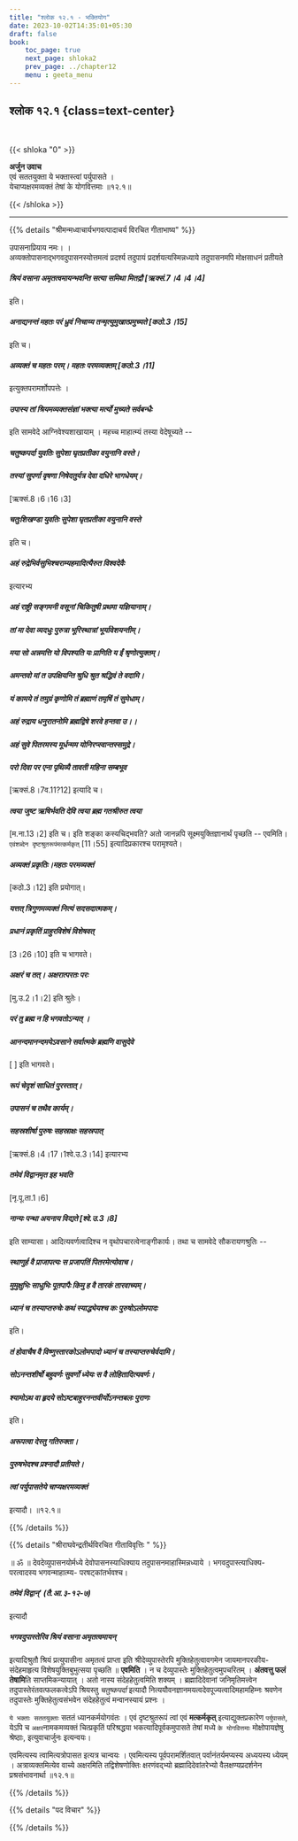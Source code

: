 ```yaml
---
title: "श्लोक १२.१ - भक्तियोग"
date: 2023-10-02T14:35:01+05:30
draft: false
book:
    toc_page: true
    next_page: shloka2
    prev_page: ../chapter12
    menu : geeta_menu
---
```




## श्लोक १२.१ {class=text-center}

<br/>

{{< shloka  "0"  >}}

**अर्जुन उवाच**  
एवं सततयुक्ता ये भक्तास्त्वां पर्युपासते ।  
येचाप्यक्षरमव्यक्तं तेषां के योगवित्तमाः ॥१२.१॥  

{{< /shloka >}}

---


{{% details "श्रीमन्मध्वाचार्यभगवत्पादाचर्य विरचित  गीताभाष्य" %}}

उपासनाप्रियाय नमः। ।   
अव्यक्तोपासनाद्भगवदुपासनस्योत्तमत्वं प्रदर्श्य तदुपायं प्रदर्शयत्यस्मिन्नध्याये 
तदुपासनमपि मोक्षसाधनं प्रतीयते  
##### श्रियं वसाना अमृतत्वमायन्भवन्ति सत्या समिथा मितद्रौ [ऋक्सं.7।4।4।4] 
इति।   
##### अनाद्यनन्तं महतः परं ध्रुवं निचाय्य तन्मृत्युमुखात्प्रमुच्यते [कठो.3।15] 
इति च।   
##### अव्यक्तं च महतः परम्। महतः परमव्यक्तम् [कठो.3।11] 
इत्युक्तपरामर्शोपपत्तेः । 
##### उपास्य तां श्रियमव्यक्तसंज्ञां भक्त्या मर्त्यो मुच्यते सर्वबन्धैः 
इति सामवेदे आग्निवेश्यशाखायाम् । महच्च माहात्म्यं तस्या वेदेषूच्यते -- 
##### चतुष्कपर्दा युवतिः सुपेशा घृतप्रतीका वयुनानि वस्ते।  
##### तस्यां सुपर्णा वृषणा निषेदतुर्यत्र देवा दधिरे भागधेयम्। 
[ऋक्सं.8।6।16।3] 
##### चतुःशिखण्डा युवतिः सुपेशा घृतप्रतीका वयुनानि वस्ते   
इति च। 
##### अहं रुद्रेभिर्वसुभिश्चराम्यहमादित्यैरुत विश्वदेवैः 
इत्यारभ्य 
##### अहं राष्ट्री सङ्गमनी वसूनां चिकितुषी प्रथमा यज्ञियानाम्। 
##### तां मा देवा व्यदधुः पुरुत्रा भूरिस्थात्रां भूर्यावेशयन्तीम्। 
##### मया सो अन्नमत्ति यो विपश्यति यः प्राणिति य ईं श्रृणोत्युक्तम्। 
##### अमन्तवो मां त उपक्षियन्ति श्रुधि श्रुत श्रद्धिवं ते वदामि। 
##### यं कामये तं तमुग्रं कृणोमि तं ब्रह्माणं तमृषिं तं सुमेधाम्। 
##### अहं रुद्राय धनुरातनोमि ब्रह्मद्विषे शरवे हन्तवा उ।।
##### अहं सुवे पितरमस्य मूर्धन्मम योनिरप्स्वान्तस्समुद्रे। 
##### परो दिवा पर एना पृथिव्यै तावती महिना सम्बभूव 
[ऋक्सं.8।7व.11?12] इत्यादि च। 
##### त्वया जुष्ट ऋषिर्भवति देवि त्वया ब्रह्म गतश्रीरुत त्वया 
[म.ना.13।2] इति च। इति शङ्का कस्यचिद्भवति? अतो जानन्नपि सूक्ष्मयुक्तिज्ञानार्थं पृच्छति -- एवमिति। `एवंशब्देन दृष्टश्रुतरूपंमत्कर्मकृत्` [11।55] इत्यादिप्रकारश्च परामृश्यते। 
##### अव्यक्तं प्रकृतिः।महतः परमव्यक्तं 
[कठो.3।12] इति प्रयोगात्।
##### यत्तत् त्रिगुणमव्यक्तं नित्यं सदसदात्मकम्।
##### प्रधानं प्रकृतिं प्राहुरविशेषं विशेषवत् 
[3।26।10] इति च भागवते।  
##### अक्षरं च तत्। अक्षरात्परतः परः 
[मु.उ.2।1।2] इति श्रुतेः। 
##### परं तु ब्रह्म न हि भगवतोऽन्यत् । 
##### आनन्दमानन्दमयेऽवसाने सर्वात्मके ब्रह्मणि वासुदेवे 
[ ] इति भागवते। 
##### रूपं चेदृशं साधितं पुरस्तात्। 
##### उपासनं च तथैव कार्यम्। 
##### सहस्रशीर्षा पुरुषः सहस्राक्षः सहस्रपात् 
[ऋक्सं.8।4।17।1श्वे.उ.3।14] इत्यारभ्य 
##### तमेवं विद्वानमृत इह भवति 
[नृ.पू.ता.1।6] 
##### नान्यः पन्था अयनाय विद्यते [श्वे.उ.3।8] 
इति साम्यासा। आदित्यवर्णत्वादिश्च न वृथोपचारत्वेनाङ्गीकार्यः। 
तथा च सामवेदे सौकरायणश्रुतिः -- 
##### स्थाणुर्ह वै प्राजापत्यः स प्रजापतिं पितरमेत्योवाच। 
##### मुमुक्षुभिः साधुभिः पूतपापैः किमु ह वै तारकं तारवाच्यम्। 
##### ध्यानं च तस्याप्तरुचेः कथं स्याद्ध्येयश्च कः पुरुषोऽलोमपादः 
इति। 
##### तं होवाचैष वै विष्णुस्तारकोऽलोमपादो ध्यानं च तस्याप्तरुचेर्वदामि। 
##### सोऽनन्तशीर्षो बहुवर्णः सुवर्णो ध्येयः स वै लोहितादित्यवर्णः। 
##### श्यामोऽथ वा हृदये सोऽष्टबाहुरनन्तवीर्योऽनन्तबलः पुराणः 
इति। 
##### अरूपत्वा देस्तु गतिरुक्ता। 
##### पुरुषभेदश्च प्रश्नादौ प्रतीयते। 
##### त्वां पर्युपासतेये चाप्यक्षरमव्यक्तं 
इत्यादौ। ॥१२.१॥ 

{{% /details %}}



{{% details "श्रीराघवेन्द्रतीर्थविरचित गीताविवृत्तिः " %}}


॥ ॐ ॥ देवदेव्युपासनयोर्मध्ये देवोपासनस्याधिक्याय 
तदुपासनमाहास्मिन्नध्याये । भगवदुपास्त्याधिक्य- 
परत्वादस्य भगवन्माहात्म्य- परषट्कांतर्भवश्च। 
##### तमेवं विद्वान्‌' (तै.आ.३-१२-७) 
इत्यादौ 
##### भगवदुपास्तेरिव श्रियं वसाना अमृतत्वमायन्‌ 
इत्यादिश्रुतौ श्रियं प्रत्युपासीना अमृतत्वं प्राप्ता
इति श्रीदेव्युपास्तेरपि मुक्तिहेतुत्वावगमेन जायमानपरकीय- 
संदेहमाहृत्य विशेषयुक्तिबुभुत्सया पृच्छति ॥ **एवमिति** । 
न च देव्युपास्तेः मुक्तिहेतुत्वमुपचरितम्‌ । 
**अंतवत्तु फलं तेषामि**ति साप्तमिकन्यायात्‌ । 
अतो नास्य संदेहहेतुत्वमिति शक्यम्‌ । 
ब्रह्मादिदेवानां जनिमृतिमत्त्वेन तदुपास्तेरंतवत्फलकत्वेऽपि 
श्रियस्तु *चतुष्कपर्दा* इत्यादौ
नित्ययौवनज्ञानमयत्वदेवपूज्यत्वादिमहामहिम्नः श्रवणेन 
तदुपास्तेः मुक्तिहेतुत्वसंभवेन संदेहहेतुत्वं मन्वानस्यायं 
प्रश्नः ।   

`ये भक्ताः सततयुक्ताः` सततं
ध्यानकर्मयोगवंतः । एवं दृष्टश्रुतरूपं त्वां एवं 
**मत्कर्मकृत्‌** इत्याद्युक्तप्रकारेण 
`पर्युपासते`, येऽपि च `अक्षर`नामकमव्यक्तं 
चित्प्रकृतिं परिश्रद्धया 
भकत्यादिपूर्वकमुपासते तेषां मध्ये `के योगवित्तमाः` 
मोक्षोपायज्ञेषु श्रेष्ठाः,
इत्युवाचार्जुनः  इत्यन्वयः।   

एवमित्यस्य त्वामित्यत्रोपासत 
इत्यत्र चान्वयः । एवमित्यस्य 
पूर्वपरामर्शितवात् पर्वानंतर्यमप्यस्य अध्ययस्य ध्येयम्‌ । 
अत्राव्यक्तमित्येव वाच्ये अक्षरमिति तद्विशेषणोक्तिः 
क्षरणंवद्‌भ्यो ब्रह्मादिदेवांतरेभ्यो 
वैलक्षण्यप्रदर्शनेन प्रश्रसंभावनार्था ॥१२.१॥

{{% /details %}}



{{% details "पद विचार" %}}


{{% /details %}}
